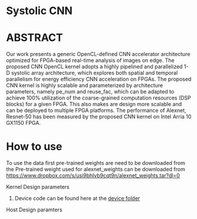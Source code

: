 # Systolic CNN

# ABSTRACT
Our work presents a generic OpenCL-defined CNN accelerator architecture optimized for FPGA-based real-time analysis of images on edge. The proposed CNN OpenCL kernel adopts a highly pipelined and parallelized 1-D systolic array architecture, which explores both spatial and temporal parallelism for energy efficiency CNN acceleration on FPGAs. The proposed CNN kernel is highly scalable and parameterized by architecture parameters, namely pe_num and reuse_fac, which can be adapted to achieve 100% utilization of the coarse-grained computation resources (DSP blocks) for a given FPGA. This also makes are design more scalable and can be deployed to multiple FPGA platforms. 
The performance of Alexnet, Resnet-50 has been measured by the proposed CNN kernel on Intel Arria 10 GX1150 FPGA. 

# How to use
To use the data first pre-trained weights are need to be downloaded from the 
Pre-trained weight used for alexnet_weights can be downloaded from https://www.dropbox.com/s/usi9bhlvb9cqt9n/alexnet_weights.tar?dl=0

Kernel Design parameters 
1. Device code can be found here at the [device folder](conv/conv/conv/device/)


Host Design paramters


